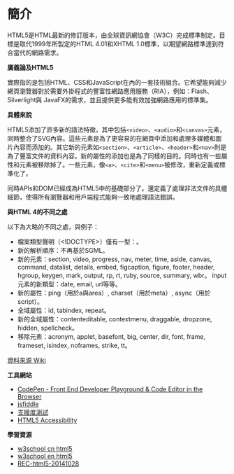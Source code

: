 # 簡介

HTML5是HTML最新的修訂版本，由全球資訊網協會（W3C）完成標準制定。目標是取代1999年所製定的HTML 4.01和XHTML 1.0標準，以期望網路標準達到符合當代的網路需求。

**廣義論及HTML5**

實際指的是包括HTML、CSS和JavaScript在內的一套技術組合。它希望能夠減少網頁瀏覽器對於需要外掛程式的豐富性網路應用服務（RIA），例如：Flash、Silverlight與 JavaFX的需求，並且提供更多能有效加強網路應用的標準集。

**具體來說**

HTML5添加了許多新的語法特徵，其中包括`<video>`、`<audio>`和`<canvas>`元素，同時整合了SVG內容。這些元素是為了更容易的在網頁中添加和處理多媒體和圖片內容而添加的。其它新的元素如`<section>`、`<article>`、`<header>`和`<nav>`則是為了豐富文件的資料內容。新的屬性的添加也是為了同樣的目的。同時也有一些屬性和元素被移除掉了。一些元素，像`<a>`、`<cite>`和`<menu>`被修改，重新定義或標準化了。

同時APIs和DOM已經成為HTML5中的基礎部分了。還定義了處理非法文件的具體細節，使得所有瀏覽器和用戶端程式能夠一致地處理語法錯誤。

**與HTML 4的不同之處**

以下為大略的不同之處，與例子：

* 檔案類型聲明（<!DOCTYPE>）僅有一型：<!DOCTYPE HTML>。
* 新的解析順序：不再基於SGML。
* 新的元素：section, video, progress, nav, meter, time, aside, canvas, command, datalist, details, embed, figcaption, figure, footer, header, hgroup, keygen, mark, output, rp, rt, ruby, source, summary, wbr。
input元素的新類型：date, email, url等等。
* 新的屬性：ping（用於a與area）, charset（用於meta）, async（用於script）。
* 全域屬性：id, tabindex, repeat。
* 新的全域屬性：contenteditable, contextmenu, draggable, dropzone, hidden, spellcheck。
* 移除元素：acronym, applet, basefont, big, center, dir, font, frame, frameset, isindex, noframes, strike, tt。

[資料來源 Wiki](https://zh.wikipedia.org/wiki/HTML5)

**工具網站**

* [CodePen - Front End Developer Playground &amp; Code Editor in the Browser](https://codepen.io/)
* [jsfiddle](https://jsfiddle.net/)
* [支援度測試](http://html5test.com/)
* [HTML5 Accessibility](http://www.html5accessibility.com/)

**學習資源**

* [w3school cn html5](http://www.w3school.com.cn/html5/index.asp)
* [w3school en html5](http://www.w3schools.com/html/html5_intro.asp)
* [REC-html5-20141028](https://www.w3.org/TR/html5/Overview.html)
